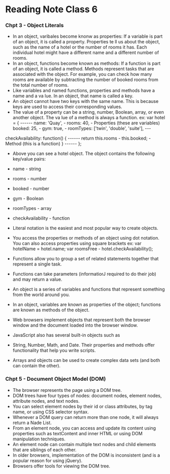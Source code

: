 # Reading Note Class 6

### Chpt 3 - Object Literals
- In an object, varibales become knonw as properties: If a variable is part of an object, it is called a property. Properties te ll us about the object, such as the name of a hotel or the number of rooms it has. Each individual hotel might have a different name and a different number of rooms.
- In an object, functions become known as methods: If a function is part of an object, it is called a method. Methods represent tasks that are associated with the object. For example, you can check how many rooms are available by subtracting the number of booked rooms from the total number of rooms.
- Like variables and named functions, properties and methods have a name and a va lue. In an object, that name is called a key.
- An object cannot have two keys with the same name. This is because keys are used to access their corresponding values.
- The value of a property can be a string, number, Boolean, array, or even another object. The va lue of a method is always a function.
ex:
var hotel = {                         ------
name: 'Quay',                              -
rooms: 40,                                 - Properties (these are variables)
booked: 25,                                -
gym: true,                                 -
roomTypes: ['twin', 'double', 'suite'],  ---

checkAvailability: function() {       ------
  return this.rooms - this.booked;         - Method (this is a function)
  }                                   ------
};

- Above you can see a hotel object. The object contains the following key/value pairs:
- name - string
- rooms - number
- booked - number
- gym - Boolean
- roomTypes - array
- checkAvailability - function

- Literal notation is the easiest and most popular way to create objects.
- You access the properties or methods of an object using dot notation. You can also access properties using square brackets
ex:
var hotelName = hotel.name;
var roomsFree - hotel.checkAvailability();

- Functions allow you to group a set of related statements together that represent a single task.
- Functions can take parameters (informatiorJ required to do their job) and may return a value.
- An object is a series of variables and functions that represent something from the world around you.
- In an object, variables are known as properties of the object; functions are known as methods of the object.
- Web browsers implement objects that represent both the browser window and the document loaded into the browser window.
- JavaScript also has several built-in objects such as
- String, Number, Math, and Date. Their properties and methods offer functionality that help you write scripts.
- Arrays and objects can be used to create complex data sets (and both can contain the other).

### Chpt 5 - Document Object Model (DOM)
- The browser represents the page using a DOM tree.
- DOM trees have four types of nodes: document nodes, element nodes, attribute nodes, and text nodes.
- You can select element nodes by their id or class attributes, by tag name, or using CSS selector syntax.
- Whenever a DOM query can return more than one node, it will always return a Nade List.
- From an element node, you can access and update its content using properties such as textContent and inner HTML or using DOM manipulation techniques.
- An element node can contain multiple text nodes and child elements that are siblings of each other.
- In older browsers, implementation of the DOM is inconsistent (and is a popular reason for using jQuery).
- Browsers offer tools for viewing the DOM tree.
